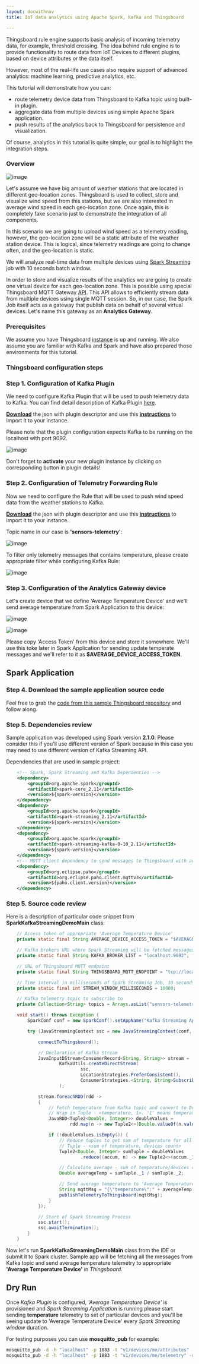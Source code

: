 ```yaml
---
layout: docwithnav
title: IoT data analytics using Apache Spark, Kafka and Thingsboard

---
```



Thingsboard rule engine supports basic analysis of incoming telemetry data, for example, threshold crossing. 
The idea behind rule engine is to provide functionality to route data from IoT Devices to different plugins, based on device attributes or the data itself.   

However, most of the real-life use cases also require support of advanced analytics: machine learning, predictive analytics, etc.
  
This tutorial will demonstrate how you can:

 - route telemetry device data from Thingsboard to Kafka topic using built-in plugin.
 - aggregate data from multiple devices using simple Apache Spark application.
 - push results of the analytics back to Thingsboard for persistence and visualization. 

Of course, analytics in this tutorial is quite simple, our goal is to highlight the integration steps.

### Overview

![image](/images/samples/analytics/spark/spark-thingsboard-integration.png)

Let's assume we have big amount of weather stations that are located in different geo-location zones. 
Thingsboard is used to collect, store and visualize wind speed from this stations, but we are also interested in average wind speed in each geo-location zone.
Once again, this is completely fake scenario just to demonstrate the integration of all components.

In this scenario we are going to upload wind speed as a telemetry reading, however, the geo-location zone will be a static attribute of the weather station device.
This is logical, since telemetry readings are going to change often, and the geo-location is static.

We will analyze real-time data from multiple devices using [Spark Streaming](http://spark.apache.org/docs/latest/streaming-programming-guide.html) job with 10 seconds batch window.

In order to store and visualize results of the analytics we are going to create one virtual device for each geo-location zone. 
This is possible using special Thingsboard MQTT Gateway [API](/docs/reference/gateway-mqtt-api/). This API allows to efficiently stream data from multiple devices using single MQTT session.
So, in our case, the Spark Job itself acts as a gateway that publish data on behalf of several virtual devices. Let's name this gateway as an **Analytics Gateway**. 

### Prerequisites

We assume you have Thingsboard [instance](/docs/user-guide/install/installation-options/) is up and running.
We also assume you are familiar with Kafka and Spark and have also prepared those environments for this tutorial.

### Thingsboard configuration steps

### Step 1. Configuration of Kafka Plugin

We need to configure Kafka Plugin that will be used to push telemetry data to Kafka. 
You can find detail description of Kafka Plugin [here](/docs/reference/plugins/kafka/).

[**Download**](/docs/samples/analytics/resources/kafka_plugin_for_spark_streaming_sample.json) the json with plugin descriptor 
and use this [**instructions**](/docs/user-guide/ui/plugins/#plugin-import) to import it to your instance.

Please note that the plugin configuration expects Kafka to be running on the localhost with port 9092.

![image](/images/samples/analytics/spark/kafka-plugin-configuration.png)

Don't forget to **activate** your new plugin instance by clicking on corresponding button in plugin details!

### Step 2. Configuration of Telemetry Forwarding Rule

Now we need to configure the Rule that will be used to push wind speed data from the weather stations to Kafka.

[**Download**](/docs/samples/analytics/resources/windspeed_telemetry_rule.json) the json with plugin descriptor 
and use this [**instructions**](/docs/user-guide/ui/rules/#rule-import) to import it to your instance.
 
Topic name in our case is **'sensors-telemetry'**:
 
![image](/images/samples/analytics/spark/kafka-plugin-action.png)


To filter only telemetry messages that contains temperature, please create appropriate filter while configuring Kafka Rule:

![image](/images/samples/analytics/spark/kafka-temperature-filter.png)


### Step 3. Configuration of the Analytics Gateway device

Let's create device that we define 'Average Temperature Device' and we'll send average temperature from Spark Application to this device:

![image](/images/samples/analytics/spark/average-device.png)

![image](/images/samples/analytics/spark/average-device-details.png)

Please copy 'Access Token' from this device and store it somewhere. We'll use this toke later in Spark Application for sending update temperate messages and we'll refer to it as **$AVERAGE_DEVICE_ACCESS_TOKEN**.

## Spark Application

### Step 4. Download the sample application source code

Feel free to grab the [code from this sample Thingsboard repository](https://github.com/thingsboard/samples/tree/master/spark-kafka-streaming-integration) and follow along.

### Step 5. Dependencies review

Sample application was developed using Spark version **2.1.0**. Please consider this if you'll use different version of Spark because in this case you may need to use different version of Kafka Streaming API.

Dependencies that are used in sample project:

```xml
    <!-- Spark, Spark Streaming and Kafka Dependencies -->
    <dependency>
        <groupId>org.apache.spark</groupId>
        <artifactId>spark-core_2.11</artifactId>
        <version>${spark-version}</version>
    </dependency>
    <dependency>
        <groupId>org.apache.spark</groupId>
        <artifactId>spark-streaming_2.11</artifactId>
        <version>${spark-version}</version>
    </dependency>
    <dependency>
        <groupId>org.apache.spark</groupId>
        <artifactId>spark-streaming-kafka-0-10_2.11</artifactId>
        <version>${spark-version}</version>
    </dependency>
    <!-- MQTT client dependency to send messages to Thingsboard with average temperature -->
    <dependency>
        <groupId>org.eclipse.paho</groupId>
        <artifactId>org.eclipse.paho.client.mqttv3</artifactId>
        <version>${paho.client.version}</version>
    </dependency>
```

### Step 5. Source code review

Here is a description of particular code snippet from **SparkKafkaStreamingDemoMain** class:

```java
    // Access token of appropriate 'Average Temperature Device'
    private static final String AVERAGE_DEVICE_ACCESS_TOKEN = "$AVERAGE_DEVICE_ACCESS_TOKEN";

    // Kafka brokers URL where Spark Streaming will be fetched messages from topic
    private static final String KAFKA_BROKER_LIST = "localhost:9092";

    // URL of Thingsboard MQTT endpoint
    private static final String THINGSBOARD_MQTT_ENDPOINT = "tcp://localhost:1883";

    // Time interval in milliseconds of Spark Streaming Job, 10 seconds by default
    private static final int STREAM_WINDOW_MILLISECONDS = 10000;

    // Kafka telemetry topic to subscribe to
    private Collection<String> topics = Arrays.asList("sensors-telemetry");

    void start() throws Exception {
        SparkConf conf = new SparkConf().setAppName("Kafka Streaming App").setMaster("local[2]");

        try (JavaStreamingContext ssc = new JavaStreamingContext(conf, new Duration(STREAM_WINDOW_MILLISECONDS))) {

            connectToThingsboard();

            // Declaration of Kafka Stream
            JavaInputDStream<ConsumerRecord<String, String>> stream =
                    KafkaUtils.createDirectStream(
                            ssc,
                            LocationStrategies.PreferConsistent(),
                            ConsumerStrategies.<String, String>Subscribe(topics, getKafkaParams())
                    );

            stream.foreachRDD(rdd ->
            {
                // Fetch temperature from Kafka topic and convert to Double value
                // Wrap in Tuple - <temperature, 1>. '1' means temperature for 1 device
                JavaRDD<Tuple2<Double, Integer>> doubleValues =
                        rdd.map(n -> new Tuple2<>(Double.valueOf(n.value()), 1));

                if (!doubleValues.isEmpty()) {
                    // Reduce tuples to get sum of temperature for all the devices and count of devices
                    // Tuple - <sum of temperature, devices count>
                    Tuple2<Double, Integer> sumTuple = doubleValues
                            .reduce((accum, n) -> new Tuple2<>(accum._1 + n._1, accum._2 + n._2));

                    // Calculate average - sum of temperature/devices count
                    Double averageTemp = sumTuple._1 / sumTuple._2;

                    // Send average temperature to 'Average Temperature Device'
                    String mqttMsg = "{\"temperature\":" + averageTemp + "}";
                    publishTelemetryToThingsboard(mqttMsg);
                }
            });

            // Start of Spark Streaming Process
            ssc.start();
            ssc.awaitTermination();
        }
    }
```

Now let's run **SparkKafkaStreamingDemoMain** class from the IDE or submit it to Spark cluster. Sample app will be fetching all the messages from Kafka topic and send average temperature telemetry to appropriate **'Average Temperature Device'** in *Thingsboard*.

## Dry Run

Once *Kafka Plugin* is configured, *'Average Temperature Device'* is provisioned and *Spark Streaming Application* is running please start sending **temperature** telemetry to set of particular devices and you'll be seeing update to 'Average Temperature Device' every *Spark Streaming window* duration.

For testing purposes you can use **mosquitto_pub** for example:

```bash
mosquitto_pub -d -h "localhost" -p 1883 -t "v1/devices/me/attributes" -u "E3xOohX92WVe2tnEPtG2" -m '{"deviceType":"WeatherStation", "geoZone":"A"}'
mosquitto_pub -d -h "localhost" -p 1883 -t "v1/devices/me/telemetry" -u "E3xOohX92WVe2tnEPtG2" -m '{"windSpeed":42}'
```